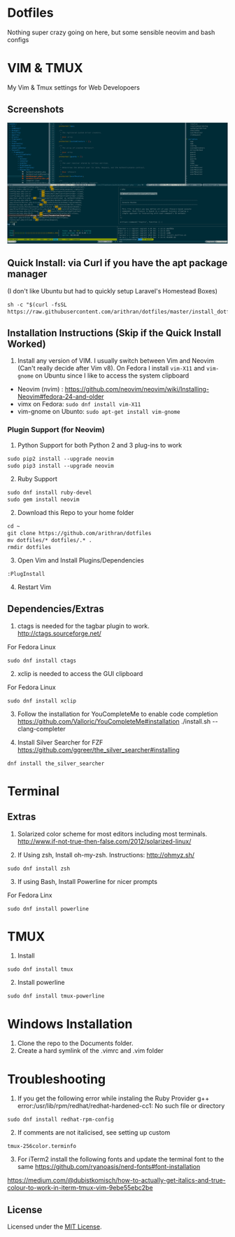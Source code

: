 # Dotfiles
Nothing super crazy going on here, but some sensible neovim and bash configs

# VIM & TMUX
My Vim & Tmux settings for Web Developoers

## Screenshots
![alt tag](https://raw.githubusercontent.com/arithran/dotfiles/master/.vim/setup.png)

## Quick Install: via Curl if you have the apt package manager 
(I don't like Ubuntu but had to quickly setup Laravel's Homestead Boxes)
```
sh -c "$(curl -fsSL https://raw.githubusercontent.com/arithran/dotfiles/master/install_dotfiles.sh)"
```
## Installation Instructions (Skip if the Quick Install Worked)
1) Install any version of VIM. 
I usually switch between Vim and Neovim (Can't really decide after Vim v8). 
On Fedora I install `vim-X11` and `vim-gnome` on Ubuntu since I like to access the system clipboard 

- Neovim (nvim) : https://github.com/neovim/neovim/wiki/Installing-Neovim#fedora-24-and-older
- vimx on Fedora: `sudo dnf install vim-X11`
- vim-gnome on Ubunto: `sudo apt-get install vim-gnome`

### Plugin Support (for Neovim)
1. Python Support for both Python 2 and 3 plug-ins to work
```
sudo pip2 install --upgrade neovim
sudo pip3 install --upgrade neovim
```

2. Ruby Support
```
sudo dnf install ruby-devel
sudo gem install neovim 

```

2) Download this Repo to your home folder
```
cd ~
git clone https://github.com/arithran/dotfiles
mv dotfiles/* dotfiles/.* .
rmdir dotfiles
```

3) Open Vim and Install Plugins/Dependencies 
```
:PlugInstall
```

4) Restart Vim

## Dependencies/Extras
1) ctags is needed for the tagbar plugin to work.
http://ctags.sourceforge.net/

For Fedora Linux
```
sudo dnf install ctags
```

2) xclip is needed to access the GUI clipboard

For Fedora Linux
```
sudo dnf install xclip
```

3) Follow the installation for YouCompleteMe to enable code completion
https://github.com/Valloric/YouCompleteMe#installation
./install.sh --clang-completer

4) Install Silver Searcher for FZF
https://github.com/ggreer/the_silver_searcher#installing
```
dnf install the_silver_searcher
```
# Terminal

## Extras

1) Solarized color scheme for most editors including most terminals.
http://www.if-not-true-then-false.com/2012/solarized-linux/

2) If Using zsh, Install oh-my-zsh. Instructions: http://ohmyz.sh/
```
sudo dnf install zsh
```

3) If using Bash, Install Powerline for nicer prompts

For Fedora Linx
```
sudo dnf install powerline
```


# TMUX
1) Install
```
sudo dnf install tmux
```

2) Install powerline
```
sudo dnf install tmux-powerline
```

# Windows Installation
1) Clone the repo to the Documents folder.
2) Create a hard symlink of the .vimrc and .vim folder

# Troubleshooting
1) If you get the following error while instaling the Ruby Provider
g++ error:/usr/lib/rpm/redhat/redhat-hardened-cc1: No such file or directory
```
sudo dnf install redhat-rpm-config
```

2) If comments are not italicised, see setting up custom

```
tmux-256color.terminfo
```

3) For iTerm2 install the following fonts and update the terminal font to the same
https://github.com/ryanoasis/nerd-fonts#font-installation

https://medium.com/@dubistkomisch/how-to-actually-get-italics-and-true-colour-to-work-in-iterm-tmux-vim-9ebe55ebc2be

## License
Licensed under the [MIT License](LICENSE.md).

